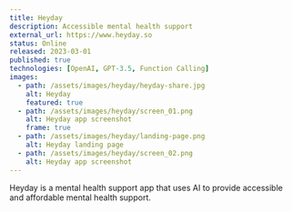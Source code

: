 ```yaml
---
title: Heyday
description: Accessible mental health support
external_url: https://www.heyday.so
status: Online
released: 2023-03-01
published: true
technologies: [OpenAI, GPT-3.5, Function Calling]
images:
  - path: /assets/images/heyday/heyday-share.jpg
    alt: Heyday
    featured: true
  - path: /assets/images/heyday/screen_01.png
    alt: Heyday app screenshot
    frame: true
  - path: /assets/images/heyday/landing-page.png
    alt: Heyday landing page
  - path: /assets/images/heyday/screen_02.png
    alt: Heyday app screenshot
---
```


Heyday is a mental health support app that uses AI to provide accessible and affordable mental health support.